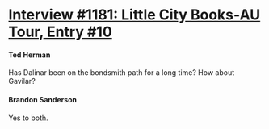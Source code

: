 # [Interview #1181: Little City Books-AU Tour, Entry #10](https://www.theoryland.com/intvmain.php?i=1181#10)

#### Ted Herman

Has Dalinar been on the bondsmith path for a long time? How about Gavilar?

#### Brandon Sanderson

Yes to both.

